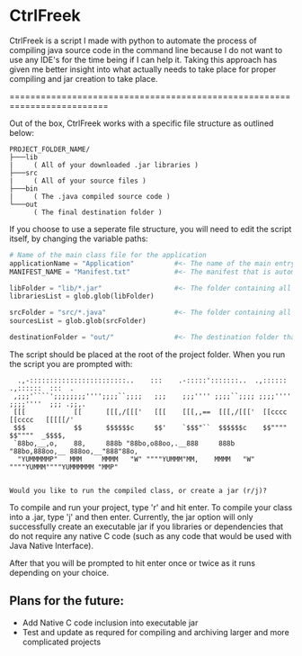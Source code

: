 # CtrlFreek

CtrlFreek is a script I made with python to automate the process of compiling java source code in the command line because I do not want to use any IDE's for the time being if I can help it. Taking this approach has given me better insight into what actually needs to take place for proper compiling and jar creation to take place.

=========================================================================

Out of the box, CtrlFreek works with a specific file structure as outlined below:

```
PROJECT_FOLDER_NAME/
├───lib
|     ( All of your downloaded .jar libraries )
├───src
|     ( All of your source files )
├───bin
|     ( The .java compiled source code )
└───out
      ( The final destination folder )
```

If you choose to use a seperate file structure, you will need to edit the script itself, by changing the variable paths:

```python
# Name of the main class file for the application
applicationName = "Application"          #<- The name of the main entry-point class
MANIFEST_NAME = "Manifest.txt"           #<- The manifest that is automatically generated and then merged into the MANIFEST.MF

libFolder = "lib/*.jar"                  #<- The folder containing all of your downloaded .jar libraries
librariesList = glob.glob(libFolder)

srcFolder = "src/*.java"                 #<- The folder containing all of your .java source code
sourcesList = glob.glob(srcFolder)

destinationFolder = "out/"               #<- The destination folder that you would like to compile to and create jar in
```

The script should be placed at the root of the project folder. When you run the script you are prompted with:

```
  .,-::::::::::::::::::::::::..    :::    .-:::::':::::::..  .,:::::: .,::::::  :::  .  
 ,;;;'````';;;;;;;;'''';;;;``;;;;   ;;;    ;;;'''' ;;;;``;;;; ;;;;'''' ;;;;''''  ;;; .;;,.
 [[[            [[      [[[,/[[['   [[[    [[[,,==  [[[,/[[['  [[cccc   [[cccc   [[[[[/'  
 $$$            $$      $$$$$$c     $$'    `$$$"``  $$$$$$c    $$""""   $$""""  _$$$$,    
 `88bo,__,o,    88,     888b "88bo,o88oo,.__888     888b "88bo,888oo,__ 888oo,__"888"88o, 
  "YUMMMMMP"   MMM     MMMM   "W" """"YUMMM"MM,    MMMM   "W" """"YUMMM""""YUMMMMMM "MMP"


Would you like to run the compiled class, or create a jar (r/j)?
```

To compile and run your project, type 'r' and hit enter. To compile your class into a .jar, type 'j' and then enter. Currently, the jar option will only successfully create an executable jar if you libraries or dependencies that do not require any native C code (such as any code that would be used with Java Native Interface).

After that you will be prompted to hit enter once or twice as it runs depending on your choice.

## Plans for the future:
* Add Native C code inclusion into executable jar
* Test and update as requred for compiling and archiving larger and more complicated projects
